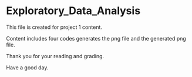 # Exploratory_Data_Analysis
This file is created for project 1 content.

Content includes four codes generates the png file and the generated png file.

Thank you for your reading and grading. 

Have a good day. 
